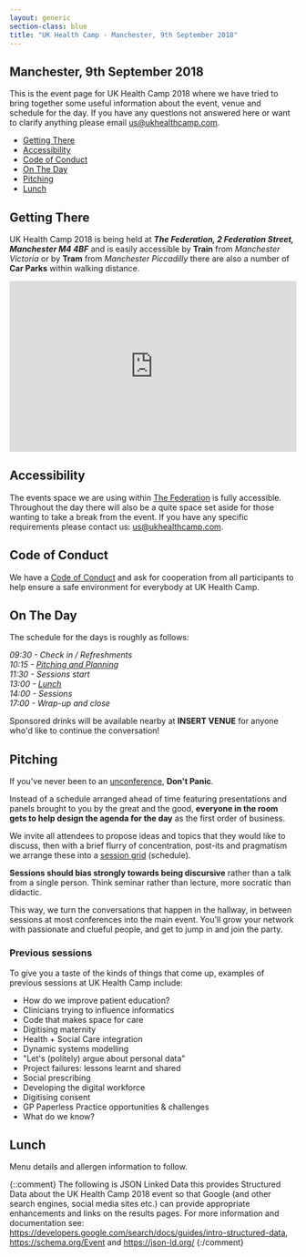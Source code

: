 ```yaml
---
layout: generic
section-class: blue
title: "UK Health Camp - Manchester, 9th September 2018"
---
```


## Manchester, 9th September 2018

This is the event page for UK Health Camp 2018 where we have tried to bring together some useful information about the event, venue and schedule for the day. If you have any questions not answered here or want to clarify anything please email <us@ukhealthcamp.com>.

- [Getting There](#getting-there)
- [Accessibility](#accessibility)
- [Code of Conduct](#code-of-conduct)
- [On The Day](#on-the-day)
- [Pitching](#pitching)
- [Lunch](#lunch)

## Getting There

UK Health Camp 2018 is being held at _**The Federation, 2 Federation Street, Manchester M4 4BF**_ and is easily accessible by **Train** from _Manchester Victoria_ or by **Tram** from _Manchester Piccadilly_ there are also a number of **Car Parks** within walking distance.

<iframe src="https://www.google.com/maps/embed?pb=!1m18!1m12!1m3!1d1187.0071836218485!2d-2.240666472212145!3d53.486073098655154!2m3!1f0!2f0!3f0!3m2!1i1024!2i768!4f13.1!3m3!1m2!1s0x487bb1c79ec42665%3A0xb5b47150c72a31fc!2sFederation+House!5e0!3m2!1sen!2suk!4v1535209658753" height="300" frameborder="0" style="border:0;display: block;margin: 0 auto;max-width: 700px;width: 100%;" allowfullscreen></iframe>

## Accessibility

The events space we are using within [The Federation](http://www.thefederation.coop/) is fully accessible. Throughout the day there will also be a quite space set aside for those wanting to take a break from the event. If you have any specific requirements please contact us: <us@ukhealthcamp.com>.

## Code of Conduct

We have a [Code of Conduct](/code-of-conduct) and ask for cooperation from all participants to help ensure a safe environment for everybody at UK Health Camp.

## On The Day

The schedule for the days is roughly as follows:

_09:30 - Check in / Refreshments  
10:15 - [Pitching and Planning ](#pitching)  
11:30 - Sessions start  
13:00 - [Lunch](#lunch)  
14:00 - Sessions  
17:00 - Wrap-up and close_

Sponsored drinks will be available nearby at **INSERT VENUE** for anyone who'd like to continue the conversation!

## Pitching

If you've never been to an [unconference](https://en.wikipedia.org/wiki/Unconference), **Don't Panic**.

Instead of a schedule arranged ahead of time featuring presentations and panels brought to you by the great and the good, **everyone in the room gets to help design the agenda for the day** as the first order of business.

We invite all attendees to propose ideas and topics that they would like to discuss, then with a brief flurry of concentration, post-its and pragmatism we arrange these into a [session grid](https://twitter.com/puntofisso/status/914074219998269440) (schedule). 

**Sessions should bias strongly towards being discursive** rather than a talk from a single person. Think seminar rather than lecture, more socratic than didactic.

This way, we turn the conversations that happen in the hallway, in between sessions at most conferences into the main event. You'll grow your network with passionate and clueful people, and get to jump in and join the party.

### Previous sessions

To give you a taste of the kinds of things that come up, examples of previous sessions at UK Health Camp include:

- How do we improve patient education?
- Clinicians trying to influence informatics
- Code that makes space for care
- Digitising maternity
- Health + Social Care integration
- Dynamic systems modelling
- "Let's (politely) argue about personal data"
- Project failures: lessons learnt and shared
- Social prescribing
- Developing the digital workforce
- Digitising consent
- GP Paperless Practice opportunities & challenges
- What do we know?

## Lunch

Menu details and allergen information to follow.  





{::comment}
    The following is JSON Linked Data this provides Structured Data about the UK
    Health Camp 2018 event so that Google (and other search engines, social media
    sites etc.) can provide appropriate enhancements and links on the results pages.
    For more information and documentation see:
    https://developers.google.com/search/docs/guides/intro-structured-data,
    https://schema.org/Event and https://json-ld.org/
{:/comment}
<script type="application/ld+json">
{
  "@context": "http://schema.org",
  "@type": "Event",
  "description": "UK Health Camp the free ‘unconference’ on digital, design and data for health and care. Come and enjoy a full day having conversations about #health, #digital, #nhs, and more. Register at ukhealthcamp.com",
  "image": "https://ukhealthcamp.com/images/ukhealthcamp-square.png",
  "location": {
    "@type": "Place",
    "address": {
      "@type": "PostalAddress",
      "addressLocality": "Manchester",
      "addressRegion": "Greater Manchester",
      "postalCode": "M4 4BF",
      "streetAddress": "2 Federation Street"
    },
    "name": "The Federation"
  },
  "name": "UK Health Camp 2018",
  "offers": {
    "@type": "Offer",
    "price": "0.00",
    "priceCurrency": "GBP",
    "url": "https://ti.to/ukhealthcamp/2018"
  },
  "startDate": "2018-09-08T09:30",
  "endDate": "2018-09-08T17:30"
}
</script>